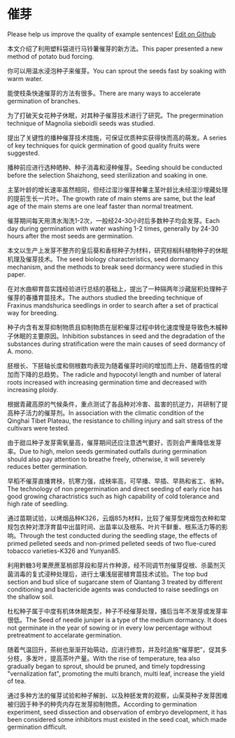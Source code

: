 # 催芽

Please help us improve the quality of example sentences! [Edit on Github](https://github.com/jiyushe/jiyu-example-sentence-source/blob/main/chinese/cuiya.md)

<p><span class="chinese">本文介绍了利用塑料袋进行马铃薯催芽的新方法。</span><span class="english">This paper presented a new method of potato bud forcing.</span></p>

<p><span class="chinese">你可以用温水浸泡种子来催芽。</span><span class="english">You can sprout the seeds fast by soaking with warm water.</span></p>

<p><span class="chinese">能使枝条快速催芽的方法有很多。</span><span class="english">There are many ways to accelerate germination of branches.</span></p>

<p><span class="chinese">为了打破天女花种子休眠，对其种子催芽技术进行了研究。</span><span class="english">The pregermination technique of Magnolia sieboidli seeds was studied.</span></p>

<p><span class="chinese">提出了关键性的播种催芽技术措施，可保证优质种实获得快而高的萌发。</span><span class="english">A series of key techniques for quick germination of good quality fruits were suggested.</span></p>

<p><span class="chinese">播种前应进行选种晒种、种子消毒和浸种催芽。</span><span class="english">Seeding should be conducted before the selection Shaizhong, seed sterilization and soaking in one.</span></p>

<p><span class="chinese">主茎叶龄的增长速率虽然相同，但经过湿沙催芽种薯主茎叶龄比未经湿沙埋藏处理的提前生长一片叶。</span><span class="english">The growth rate of main stems are same, but the leaf age of the main stems are one leaf faster than normal treatment.</span></p>

<p><span class="chinese">催芽期间每天用清水淘洗1-2次，一般经24-30小时后多数种子均会发芽。</span><span class="english">Each day during germination with water washing 1-2 times, generally by 24-30 hours after the most seeds are germination.</span></p>

<p><span class="chinese">本文以生产上发芽不整齐的皇后葵和香棕种子为材料，研究棕榈科植物种子的休眠机理及催芽技术。</span><span class="english">The seed biology characteristics, seed dormancy mechanism, and the methods to break seed dormancy were studied in this paper.</span></p>

<p><span class="chinese">在对水曲柳育苗实践经验进行总结的基础上，提出了一种隔两年沙藏层积处理种子催芽的春播育苗技术。</span><span class="english">The authors studied the breeding technique of Fraxinus mandshurica seedlings in order to search after a set of practical way for breeding.</span></p>

<p><span class="chinese">种子内含有发芽抑制物质且抑制物质在层积催芽过程中转化速度慢是导致色木槭种子休眠的主要原因。</span><span class="english">Inhibition substances in seed and the degradation of the substances during stratification were the main causes of seed dormancy of A. mono.</span></p>

<p><span class="chinese">胚根长、下胚轴长度和侧根数均表现为随着催芽时间的增加而上升、随着倍性的增加而下降的总趋势。</span><span class="english">The radicle and hypocotyl length and number of lateral roots increased with increasing germination time and decreased with increasing ploidy.</span></p>

<p><span class="chinese">根据青藏高原的气候条件，重点测试了各品种对冷害、盐害的抗逆力，并研制了提高种子活力的催芽剂。</span><span class="english">In association with the climatic condition of the Qinghai Tibet Plateau, the resistance to chilling injury and salt stress of the cultivars were tested.</span></p>

<p><span class="chinese">由于甜瓜种子发芽需氧量高，催芽期间还应注意透气要好，否则会严重降低发芽率。</span><span class="english">Due to high, melon seeds germinated outfalls during germination should also pay attention to breathe freely, otherwise, it will severely reduces better germination.</span></p>

<p><span class="chinese">早稻不催芽直播育秧，抗寒力强，成秧率高，可早播、早插、早熟和省工、省种。</span><span class="english">The technology of non pregermination and direct seeding of early rice has good growing charactristics such as high capability of cold tolerance and high rate of seedling.</span></p>

<p><span class="chinese">通过苗期试验，以烤烟品种K326，云烟85为材料，比较了催芽型烤烟包衣种和常规包衣种对漂浮育苗中出苗时间、出苗率以及根系、叶片干鲜重、根系活力等的影响。</span><span class="english">Through the test conducted during the seedling stage, the effects of primed pelleted seeds and non-primed pelleted seeds of two flue-cured tobacco varieties-K326 and Yunyan85.</span></p>

<p><span class="chinese">利用黔糖3号果蔗蔗茎梢部芽段和芽片作种源，经不同调节剂催芽促根、杀菌剂灭菌消毒的复式浸种处理后，进行土壤浅层密植育苗技术试验。</span><span class="english">The top bud section and bud slice of sugarcane stem of Qiantang 3 treated by different conditioning and bactericide agents was conducted to raise seedlings on the shallow soil.</span></p>

<p><span class="chinese">杜松种子属于中度有机体休眠类型，种子不经催芽处理，播后当年不发芽或发芽率很低。</span><span class="english">The Seed of needle juniper is a type of the medium dormancy. It does not germinate in the year of sowing or in every low percentage without pretreatment to accelarate germination.</span></p>

<p><span class="chinese">随着气温回升，茶树也渐渐开始萌动，应进行修剪，并及时追施“催芽肥”，促其多分枝，多发叶，提高茶叶产量。</span><span class="english">With the rise of temperature, tea also gradually began to sprout, should be pruned, and timely topdressing "vernalization fat", promoting the multi branch, multi leaf, increase the yield of tea.</span></p>

<p><span class="chinese">通过多种方法的催芽试验和种子解剖、以及种胚发育的观察，山茱萸种子发芽困难被归因于种予的种壳内存在发芽抑制物质。</span><span class="english">According to germination experiment, seed dissection and observation of embryo development, it has been considered some inhibitors must existed in the seed coat, which made germination difficult.</span></p>

